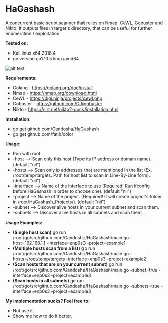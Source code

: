 # HaGashash
A concurrent basic script scanner that relies on Nmap, CeWL, Gobuster and Nikto.
It outputs files in target's directory, that can be useful for further enumeration / exploitation.

**Tested on:**
- Kali linux x64 2018.4
- go version go1.10.5 linux/amd64

![alt text](https://i.imgflip.com/139g0q.jpg)

**Requirements:**
* Golang - https://golang.org/doc/install
* Nmap - https://nmap.org/download.html
* CeWL - https://digi.ninja/projects/cewl.php
* Gobuster - https://github.com/OJ/gobuster
* Nikto - https://cirt.net/nikto2-docs/installation.html

**Installation:**
* go get github.com/Gandosha/HaGashash
* go get github.com/fatih/color

**Usage:**
* Run with root.
* -host 
--> Scan only this host (Type its IP address or domain name). (default "nil")
* -hosts 
--> Scan only ip addresses that are mentioned in the list (Ex. /root/temp/targets. Path for host list to scan in Line-By-Line form). (default "nil")
* -interface 
--> Name of the interface to use (Required! Run ifconfig before HaGashash in order to choose one). (default "nil")
* -project 
--> Name of the project. (Required! It will create project's folder in /root/HaGashash_Projects/). (default "nil")
* -subnet 
--> Discover alive hosts in your current subnet and scan them.
* -subnets 
--> Discover alive hosts in all subnets and scan them.

**Usage Examples:**
* **(Single host scan)** go run /root/go/src/github.com/Gandosha/HaGashash/main.go -host=192.168.1.1 -interface=enp0s3 -project=example1
* **(Multiple hosts scan from a list)** go run /root/go/src/github.com/Gandosha/HaGashash/main.go -hosts=/root/temp/targets -interface=enp0s3 -project=example2
* **(Scan hosts that are on your current subnet)** go run /root/go/src/github.com/Gandosha/HaGashash/main.go -subnet=true -interface=enp0s3 -project=example3
* **(Scan hosts in all subnets)** go run /root/go/src/github.com/Gandosha/HaGashash/main.go -subnets=true -interface=enp0s3 -project=example3


**My implementation sucks? Feel free to:**
* Not use it.
* Show me how to do it better.
